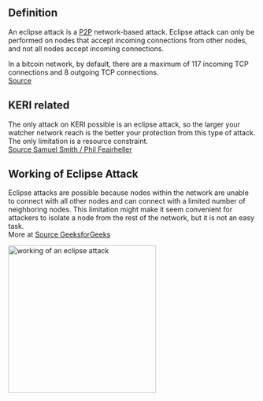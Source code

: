 ## Definition
An eclipse attack is a [P2P](peer-to-peer) network-based attack. Eclipse attack can only be performed on nodes that accept incoming connections from other nodes, and not all nodes accept incoming connections.

In a bitcoin network, by default, there are a maximum of 117 incoming TCP connections and 8 outgoing TCP connections.\
[Source](https://www.geeksforgeeks.org/what-is-an-eclipse-attack/)

## KERI related
The only attack on KERI possible is an eclipse attack, so the larger your watcher network reach is the better your protection from this type of attack. The only limitation is a resource constraint.\
[Source Samuel Smith / Phil Feairheller](https://hackmd.io/-soUScAqQEaSw5MJ71899w?view#2022-09-06)

## Working of Eclipse Attack
Eclipse attacks are possible because nodes within the network are unable to connect with all other nodes and can connect with a limited number of neighboring nodes. This limitation might make it seem convenient for attackers to isolate a node from the rest of the network, but it is not an easy task. \
More at [Source GeeksforGeeks](https://www.geeksforgeeks.org/what-is-an-eclipse-attack/)

<img src=https://hackmd.io/_uploads/B1uNi0Egi.png alt="working of an eclipse attack" width="300">

